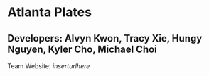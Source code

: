 # Atlanta Plates #

## Developers: Alvyn Kwon, Tracy Xie, Hungy Nguyen, Kyler Cho, Michael Choi ##

Team Website: _inserturlhere_
